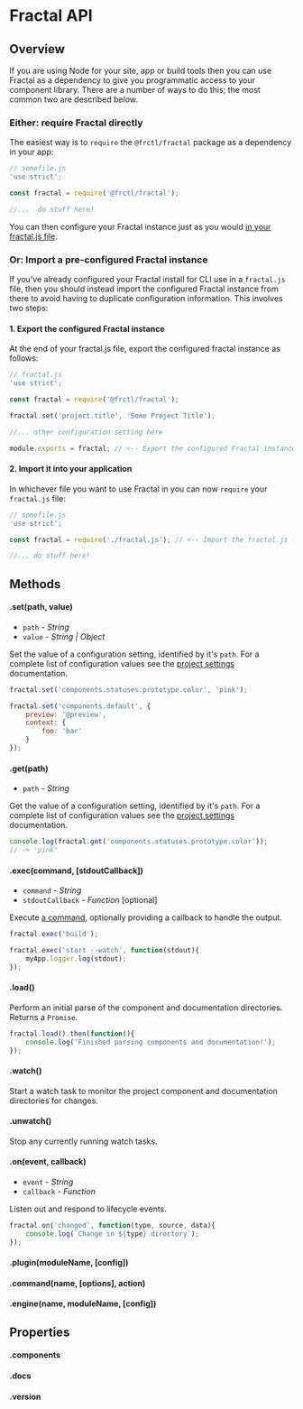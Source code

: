 <!-- DOCTOC SKIP -->

# Fractal API

## Overview

If you are using Node for your site, app or build tools then you can use Fractal as a dependency to give you programmatic access to your component library. There are a number of ways to do this; the most common two are described below.

### Either: require Fractal directly

The easiest way is to  `require` the `@frctl/fractal` package as a dependency in your app:

```js
// somefile.js
'use strict';

const fractal = require('@frctl/fractal');

//...  do stuff here!

```

You can then configure your Fractal instance just as you would [in your fractal.js file](/docs/project-settings.md).

### Or: Import a pre-configured Fractal instance

If you've already configured your Fractal install for CLI use in a `fractal.js` file, then you should instead import the configured Fractal instance from there to avoid having to duplicate configuration information. This involves two steps:

#### 1. Export the configured Fractal instance

At the end of your fractal.js file, export the configured fractal instance as follows:

```js
// fractal.js
'use strict';

const fractal = require('@frctl/fractal');

fractal.set('project.title', 'Some Project Title');

//... other configuration setting here

module.exports = fractal; // <-- Export the configured Fractal instance

```

#### 2. Import it into your application

In whichever file you want to use Fractal in you can now `require` your `fractal.js` file:

```js
// somefile.js
'use strict';

const fractal = require('./fractal.js'); // <-- Import the fractal.js file instead of requiring the @frctl/fractal package directly

//... do stuff here!

```

<!--  For more information on how to best integrate your component library with your production application, see the [integration guide](/docs/guides/integration.md). -->

## Methods

#### .set(path, value)

* `path` - *String*
* `value` - *String | Object*

Set the value of a configuration setting, identified by it's `path`. For a complete list of configuration values see the [project settings](/docs/project-settings.md) documentation.

```js
fractal.set('components.statuses.prototype.color', 'pink');

fractal.set('components.default', {
	preview: '@preview',
	context: {
		foo: 'bar'
	}
});
```

#### .get(path)

* `path` - *String*

Get the value of a configuration setting, identified by it's `path`. For a complete list of configuration values see the [project settings](/docs/project-settings.md) documentation.

```js
console.log(fractal.get('components.statuses.prototype.color'));
// -> 'pink'
```

#### .exec(command, [stdoutCallback])

* `command` - *String*
* `stdoutCallback` - *Function* [optional]

Execute [a command](/docs/commands/overview.md), optionally providing a callback to handle the output.

```js
fractal.exec('build');

fractal.exec('start --watch', function(stdout){
	myApp.logger.log(stdout);
});
```

#### .load()

Perform an initial parse of the component and documentation directories. Returns a `Promise`.

```js
fractal.load().then(function(){
	console.log('Finished parsing components and documentation!');
});
```

#### .watch()

Start a watch task to monitor the project component and documentation directories for changes.

#### .unwatch()

Stop any currently running watch tasks.

#### .on(event, callback)

* `event` - *String*
* `callback` - *Function* 

Listen out and respond to lifecycle events.

```js
fractal.on('changed', function(type, source, data){
	console.log(`Change in ${type} directory`);
});
```

#### .plugin(moduleName, [config])

#### .command(name, [options], action)

#### .engine(name, moduleName, [config])



## Properties

#### .components

#### .docs

#### .version
